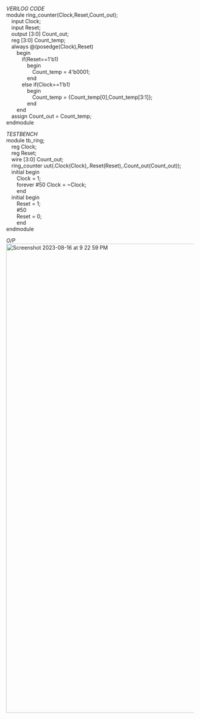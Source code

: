 *VERILOG CODE*
<br>module ring_counter(Clock,Reset,Count_out);
<br>  &emsp;input Clock;
<br>  &emsp;input Reset;
<br>  &emsp;output [3:0] Count_out;
<br>  &emsp;reg [3:0] Count_temp;
<br>  &emsp;always @(posedge(Clock),Reset)
<br>  &emsp;&emsp;begin
<br>  &emsp;&emsp;&emsp;if(Reset==1'b1)
<br>  &emsp;&emsp;&emsp;&emsp;begin
<br>  &emsp;&emsp;&emsp;&emsp;&emsp;Count_temp = 4'b0001;
<br>  &emsp;&emsp;&emsp;&emsp;end
<br>  &emsp;&emsp;&emsp;else if(Clock==1'b1)
<br>  &emsp;&emsp;&emsp;&emsp;begin
<br>  &emsp;&emsp;&emsp;&emsp;&emsp;Count_temp = {Count_temp[0],Count_temp[3:1]}; 
<br>  &emsp;&emsp;&emsp;&emsp;end
<br>  &emsp;&emsp;end
<br>  &emsp;assign Count_out = Count_temp;
<br>endmodule

*TESTBENCH*
<br>module tb_ring;
<br>&emsp;reg Clock;
<br>&emsp;reg Reset;
<br>&emsp;wire [3:0] Count_out;
<br>&emsp;ring_counter uut(.Clock(Clock),.Reset(Reset),.Count_out(Count_out));
<br>&emsp;initial begin
<br>&emsp;&emsp;Clock = 1;
<br>&emsp;&emsp;forever #50 Clock = ~Clock;
<br>&emsp;&emsp;end
<br>&emsp;initial begin
<br>&emsp;&emsp;Reset = 1;
<br>&emsp;&emsp;#50
<br>&emsp;&emsp;Reset = 0;
<br>&emsp;&emsp;end
<br>endmodule

*O/P*
<img width="1260" alt="Screenshot 2023-08-16 at 9 22 59 PM" src="https://github.com/AnnaTheSloth284/S4_KTU_Digital_Lab/assets/112563080/105f38f5-8636-4337-870b-2b076e17da1e">
